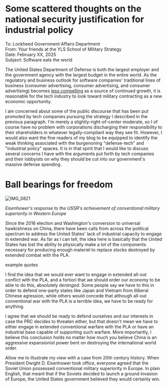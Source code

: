 # Some scattered thoughts on the national security justification for industrial policy

To: Lockheed Government Affairs Department\
From: Your friends at the YLS School of Military Strategy\
Date: February XX, 2025\
Subject: Software eats the world


The United States Department of Defense is both the largest employer and the government agency with the largest budget in the entire world. As the regulatory and business outlook for software companies' traditional lines of business (consumer advertising, consumer advertising, and consumer advertising) becomes [less compelling](https://www.google.com/search?q=bigtech+stock+down&oq=bigtech+stock+down&gs_lcrp=EgZjaHJvbWUyBggAEEUYOTIICAEQABgWGB4yCAgCEAAYFhgeMg0IAxAAGIYDGIAEGIoFMg0IBBAAGIYDGIAEGIoFMg0IBRAAGIYDGIAEGIoFMgoIBhAAGIAEGKIEMgoIBxAAGIAEGKIEMgoICBAAGIAEGKIE0gEIMjUwNGowajmoAgCwAgE&sourceid=chrome&ie=UTF-8) as a source of continued growth, it is reasonable for the tech industry to look toward military contracting as a new economic opportunity.

I am concerned about some of the public discourse that has been put promoted by tech companies pursuing the strategy I described in the previous paragraph. I'm merely a slightly-right-of-center moderate, so I of course have no problem with corporations discharging their responsibility to their shareholders in whatever legally-compliant way they see fit. However, I would also want the fine readers of my blog to be equipped to identify the weak thinking associated with the burgenoning "defense-tech" and "industrial policy" spaces. It is in that spirit that I would like to discuss several concerns I have with the arguments put forth by tech companies and their lobbyists on why they should be cut into our government's massive defense spending. 

# Ball bearings for freedom

![IMG_0821](https://github.com/user-attachments/assets/902d367a-535c-4b7f-91f3-8e00b1dff086)

*Eisenhower's response to the USSR's achievement of conventional military superiority in Western Europe*

Since the 2016 election and Washington's conversion to universal hawkishness on China, there have been calls from across the political spectrum to address the United States' lack of industrial capacity to engage in extended war. As far as I can tell, the idea here is basically that the United States has lost the ability to physically make a lot of the components necessary for producing enough materiel to replace stocks destroyed by extended combat with the PLA.

example quotes

I find the idea that we would ever want to engage in extended all-out conflict with the PLA, and a fortiori that we should order our economy to be able to do this, absolutely *deranged*. Some people say we have to this in order to defend one-party states like Japan and Vietnam from illiberal Chinese agression, while others would concede that although all-out conventional war with the PLA is a terrible idea, we have to be ready for anything.

I agree that we should be ready to defend ourselves and our interests in case the PRC decides to threaten either, but that doesn't mean we have to either engage in extended conventional warfare with the PLA or have an industrial base capable of supporting such warfare. More importantly, I believe this conclusion holds no matter how much you believe China is an aggressive expansionist power bent on destroying the international world order. 

Allow me to illustrate my view with a case from 20th century history. When President Dwight D. Eisenhower took office, everyone agreed that the Soviet Union possessed conventional military superiority in Europe. In plain English, that meant that if the Soviets decided to launch a ground invasion of Europe, the United States government believed they would certainly win. 
